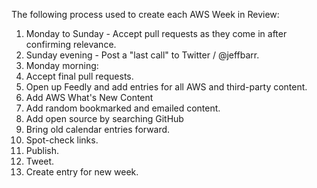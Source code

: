 The following process used to create each AWS Week in Review:

1. Monday to Sunday - Accept pull requests as they come in after confirming relevance.
1. Sunday evening - Post a "last call" to Twitter / @jeffbarr.
1. Monday morning:
  1. Accept final pull requests.
  1. Open up Feedly and add entries for all AWS and third-party content.
  1. Add AWS What's New Content
  1. Add random bookmarked and emailed content.
  1. Add open source by searching GitHub
  1. Bring old calendar entries forward.
  1. Spot-check links.
  1. Publish.
  1. Tweet.
  1. Create entry for new week.
  
  

